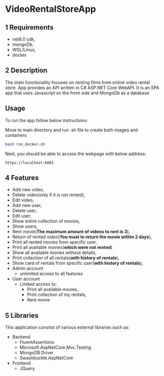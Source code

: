 # VideoRentalStoreApp #

## 1 Requirements 

- net8.0 sdk,
- mongoDb,
- WSL/Linux,
- docker

## 2 Description

The main functionality focuses on renting films from online video rental store. App provides an API written in C# ASP.NET Core WebAPI. It is an SPA app that uses Javascript on the front side and MongoDb as a database

## Usage

To run the app follow below instructions:

Move to main directory and run .sh file to create both images and containers
```bash
bash run_docker.sh
```

Next, you should be able to access the webpage with below address:
```
https://localhost:6001
```

## 4 Features

- Add new video,
- Delete video(only if it is not rented),
- Edit video,
- Add new user,
- Delete user,
- Edit user,
- Show entire collection of movies,
- Show users,
- Rent movie(<b>The maximum amount of videos to rent is 3</b>),
- Return of rented video(<b>You must to return the movie within 2 days</b>),
- Print all rented movies from specific user,
- Print all available movies(<b>which were not rented</b>)
- Show all available movies without details,
- Print collection of all rentals(<b>with history of rentals</b>),
- Show card of rentals from specific user(<b>with history of rentals</b>),
- Admin account
  - unlimited access to all features
- User account
  - Limited access to:
    - Print all available movies,
    - Print collection of my rentals,
    - Rent movie
  
## 5 Libraries

This application constist of various external libraries such as:

- Backend
  - FluentAssertions
  - Microsoft.AspNetCore.Mvc.Testing
  - MongoDB.Driver
  - Swashbuckle.AspNetCore
- Frontend
  - JQuery
